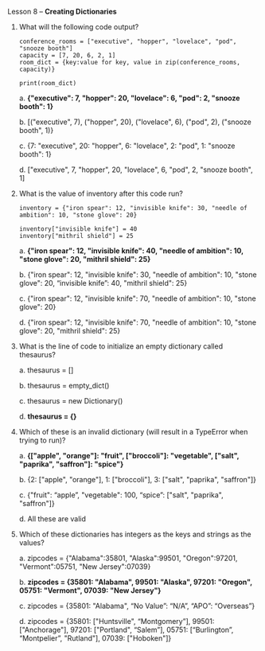 Lesson 8 – **Creating Dictionaries**

1.  What will the following code output?

        conference_rooms = ["executive", "hopper", "lovelace", "pod", "snooze booth"]
        capacity = [7, 20, 6, 2, 1]
        room_dict = {key:value for key, value in zip(conference_rooms, capacity)}

        print(room_dict)

    a.	**{"executive": 7, "hopper": 20, "lovelace": 6, "pod": 2, "snooze booth": 1}**

    b.	[("executive", 7), ("hopper", 20), ("lovelace", 6), ("pod", 2), ("snooze booth", 1)}

    c.	{7: "executive", 20: "hopper", 6: "lovelace", 2: "pod", 1: "snooze booth": 1}

    d.	["executive", 7, "hopper", 20, "lovelace", 6, "pod", 2, "snooze booth", 1]

2.  What is the value of inventory after this code run?

        inventory = {"iron spear": 12, "invisible knife": 30, "needle of ambition": 10, "stone glove": 20}
            
        inventory["invisible knife"] = 40
        inventory["mithril shield"] = 25

    a.  **{"iron spear": 12, "invisible knife": 40, "needle of ambition": 10, "stone glove": 20, "mithril shield": 25}**

    b.  {"iron spear": 12, "invisible knife": 30, "needle of ambition": 10, "stone glove": 20, “invisible knife”: 40, "mithril shield": 25}

    c.  {"iron spear": 12, "invisible knife": 70, "needle of ambition": 10, "stone glove": 20}

    d.  {"iron spear": 12, "invisible knife": 70, "needle of ambition": 10, "stone glove": 20, "mithril shield": 25}

3.  What is the line of code to initialize an empty dictionary called thesaurus?

    a.  thesaurus = []

    b.	thesaurus = empty_dict()

    c.	thesaurus = new Dictionary()

    d.	**thesaurus = {}**

4.  Which of these is an invalid dictionary (will result in a TypeError when trying to run)?

    a.  **{["apple", "orange"]: "fruit", ["broccoli"]: "vegetable", ["salt", "paprika", "saffron"]: "spice"}**

    b.	{2: ["apple", "orange"], 1: ["broccoli"], 3: ["salt", "paprika", "saffron"]}
        
    c.  {"fruit": “apple”, "vegetable": 100, “spice”: ["salt", "paprika", "saffron"]}
        
    d.  All these are valid

5.	Which of these dictionaries has integers as the keys and strings as the values?

    a.	zipcodes = {"Alabama":35801, "Alaska":99501, "Oregon":97201, "Vermont":05751, "New Jersey":07039}

    b.	**zipcodes = {35801: "Alabama", 99501: "Alaska", 97201: "Oregon", 05751: "Vermont", 07039: "New Jersey"}**

    c.	zipcodes = {35801: "Alabama", “No Value”: “N/A”, “APO”: “Overseas”}

    d.	zipcodes = {35801: ["Huntsville", “Montgomery”], 99501: ["Anchorage"], 97201: ["Portland", “Salem”], 05751: [“Burlington”, “Montpelier”, "Rutland"], 07039: ["Hoboken"]}
